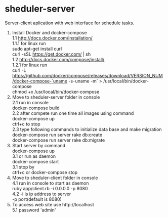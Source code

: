 # sheduler-server
Server-client aplication with web interface for schedule tasks. 

1. Install Docker and docker-compose<br>
  1.1 http://docs.docker.com/installation/<br>
     1.1.1 for linux run <br>
        sudo apt-get install curl<br>
        curl -sSL https://get.docker.com/ | sh<br>
  1.2 http://docs.docker.com/compose/install/<br>
      1.2.1 for linux run<br>
        curl -L https://github.com/docker/compose/releases/download/VERSION_NUM/docker-compose-`uname -s`-`uname -m` > /usr/local/bin/docker-compose<br>
        chmod +x /usr/local/bin/docker-compose<br>
 2. Move to sheduler-server folder in console<br>
  2.1 run in console<br>
    docker-compose build<br>
  2.2 after compete run one time all images using command<br>
    docker-compose up<br>
    ctrl+c to stop<br>
  2.3 type following commands to initialize data base and make migration<br>
    docker-compose run server rake db:create<br>
    docker-compose run server rake db:migrate<br>
  3. Start server by command<br>
    docker-compose up<br>
    3.1 or run as daemon<br>
      docker-compose start<br>
    3.1 stop by<br>
      ctrl+c or docker-compose stop<br>
  4. Move to sheduler-client folder in console<br>
    4.1 run in console to start as daemon<br>
      ruby app/client.rb -i 0.0.0.0 -p 8080<br>
      4.2 -i is ip address to server<br>
          -p port(default is 8080)<br>
  5. To access web site use http://localhost <br>
    5.1 password 'admin'<br>
